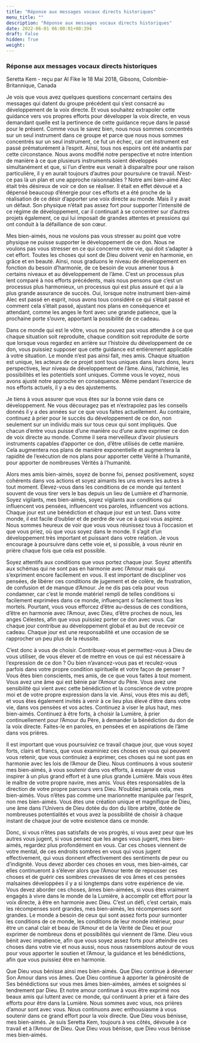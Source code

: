 ```yaml
---
title: "Réponse aux messages vocaux directs historiques"
menu_title: ""
description: "Réponse aux messages vocaux directs historiques"
date: 2022-06-01 06:00:01+00:394
draft: False
hidden: True
weight:
---
```

### Réponse aux messages vocaux directs historiques

Seretta Kem - reçu par Al Fike le 18 Mai 2018, Gibsons, Colombie-Britannique, Canada

Je vois que vous avez quelques questions concernant certains des messages qui datent du groupe précédent qui s’est consacré au développement de la voix directe. Et vous souhaitez extrapoler cette guidance vers vos propres efforts pour développer la voix directe, en vous demandant quelle est la pertinence de cette guidance reçue dans le passé pour le présent. Comme vous le savez bien, nous nous sommes concentrés sur un seul instrument dans ce groupe et parce que nous nous sommes concentrés sur un seul instrument, ce fut un échec, car cet instrument est passé prématurément à l’esprit. Ainsi, tous nos espoirs ont été anéantis par cette circonstance. Nous avons modifié notre perspective et notre intention de manière à ce que plusieurs instruments soient développés simultanément et que, si l’un d’entre eux venait à disparaître pour une raison particulière, il y en aurait toujours d’autres pour poursuivre ce travail. N’est-ce pas là un plan et une approche raisonnables ? Notre ami bien-aimé Alec était très désireux de voir ce don se réaliser. Il était en effet dévoué et a dépensé beaucoup d’énergie pour ces efforts et a été proche de la réalisation de ce désir d’apporter une voix directe au monde. Mais il y avait un défaut. Son physique n’était pas assez fort pour supporter l’intensité de ce régime de développement, car il continuait à se concentrer sur d’autres projets également, ce qui lui imposait de grandes attentes et pressions qui ont conduit à la défaillance de son cœur.

Mes bien-aimés, nous ne voulons pas vous stresser au point que votre physique ne puisse supporter le développement de ce don. Nous ne voulons pas vous stresser en ce qui concerne votre vie, qui doit s’adapter à cet effort. Toutes les choses qui sont de Dieu doivent venir en harmonie, en grâce et en beauté. Ainsi, nous graduons le niveau de développement en fonction du besoin d’harmonie, de ce besoin de vous amener tous à certains niveaux et au développement de l’âme. C’est un processus plus lent comparé à nos efforts précédents, mais nous pensons que c’est un processus plus harmonieux, un processus qui est plus assuré et qui a la plus grande assurance de succès. Oui, lorsque notre instrument bien-aimé Alec est passé en esprit, nous avons tous considéré ce qui s’était passé et comment cela s’était passé, ajustant nos plans en conséquence et attendant, comme les anges le font avec une grande patience, que la prochaine porte s’ouvre, apportant la possibilité de ce cadeau.

Dans ce monde qui est le vôtre, vous ne pouvez pas vous attendre à ce que chaque situation soit reproduite, chaque condition soit reproduite de sorte que lorsque vous regardez en arrière sur l’histoire du développement de ce don, vous puissiez supposer que cette guidance est entièrement applicable à votre situation. Le monde n’est pas ainsi fait, mes amis. Chaque situation est unique, les acteurs de ce projet sont tous uniques dans leurs dons, leurs perspectives, leur niveau de développement de l’âme. Ainsi, l’alchimie, les possibilités et les potentiels sont uniques. Comme vous le voyez, nous avons ajusté notre approche en conséquence. Même pendant l’exercice de nos efforts actuels, il y a eu des ajustements.

Je tiens à vous assurer que vous êtes sur la bonne voie dans ce développement. Ne vous découragez pas et n’extrapolez pas les conseils donnés il y a des années sur ce que vous faites actuellement. Au contraire, continuez à prier pour le succès du développement de ce don, non seulement sur un individu mais sur tous ceux qui sont impliqués. Que chacun d’entre vous puisse d’une manière ou d’une autre exprimer ce don de voix directe au monde. Comme il sera merveilleux d’avoir plusieurs instruments capables d’apporter ce don, d’être utilisés de cette manière. Cela augmentera nos plans de manière exponentielle et augmentera la rapidité de l’exécution de nos plans pour apporter cette Vérité à l’humanité, pour apporter de nombreuses Vérités à l’humanité.

Alors mes amis bien-aimés, soyez de bonne foi, pensez positivement, soyez cohérents dans vos actions et soyez aimants les uns envers les autres à tout moment. Élevez-vous dans les conditions de ce monde qui tentent souvent de vous tirer vers le bas depuis un lieu de Lumière et d’harmonie. Soyez vigilants, mes bien-aimés, soyez vigilants aux conditions qui influencent vos pensées, influencent vos paroles, influencent vos actions. Chaque jour est une bénédiction et chaque jour est un test. Dans votre monde, il est facile d’oublier et de perdre de vue ce à quoi vous aspirez. Nous sommes heureux de voir que vous vous réunissez tous à l’occasion et que vous priez, où que vous soyez dans le monde. Il s’agit d’un développement très important et puissant dans votre relation. Je vous encourage à poursuivre dans cette voie et, si possible, à vous réunir en prière chaque fois que cela est possible.

Soyez attentifs aux conditions que vous portez chaque jour. Soyez attentifs aux schémas qui ne sont pas en harmonie avec l’Amour mais qui s’expriment encore facilement en vous. Il est important de discipliner vos pensées, de libérer ces conditions de jugement et de colère, de frustration, de confusion et de manque d’Amour. Je ne dis pas cela pour vous condamner, car c’est le monde matériel rempli de telles conditions si facilement exprimées dans ce monde, influençant si facilement tous les mortels. Pourtant, vous vous efforcez d’être au-dessus de ces conditions, d’être en harmonie avec l’Amour, avec Dieu, d’être proches de nous, les anges Célestes, afin que vous puissiez porter ce don avec vous. Car chaque jour contribue au développement global et au but de recevoir ce cadeau. Chaque jour est une responsabilité et une occasion de se rapprocher un peu plus de la réussite.

C’est donc à vous de choisir. Contribuez-vous et permettez-vous à Dieu de vous utiliser, de vous élever et de mettre en vous ce qui est nécessaire à l’expression de ce don ? Ou bien n’avancez-vous pas et reculez-vous parfois dans votre propre condition spirituelle et votre façon de penser ? Vous êtes bien conscients, mes amis, de ce que vous faites à tout moment. Vous avez une âme qui est bénie par l’Amour du Père. Vous avez une sensibilité qui vient avec cette bénédiction et la conscience de votre propre moi et de votre propre expression dans la vie. Ainsi, vous êtes mis au défi, et vous êtes également invités à venir à ce lieu plus élevé d’être dans votre vie, dans vos pensées et vos actes. Continuez à viser le plus haut, mes bien-aimés. Continuez à être forts, à choisir la Lumière, à prier continuellement pour l’Amour du Père, à demander la bénédiction du don de la voix directe. Faites-le en paroles, en pensées et en aspirations de l’âme dans vos prières.

Il est important que vous poursuiviez ce travail chaque jour, que vous soyez forts, clairs et francs, que vous examiniez ces choses en vous qui peuvent vous retenir, que vous continuiez à exprimer, ces choses qui ne sont pas en harmonie avec les lois de l’Amour de Dieu. Nous continuons à vous soutenir mes bien-aimés, à vous soutenir dans vos efforts, à essayer de vous inspirer à un plus grand effort et à une plus grande Lumière. Mais vous êtes le maître de votre propre navire, mes amis. Vous êtes responsables de la direction de votre propre parcours vers Dieu. N’oubliez jamais cela, mes bien-aimés. Vous n’êtes pas comme une marionnette manipulée par l’esprit, non mes bien-aimés. Vous êtes une création unique et magnifique de Dieu, une âme dans l’Univers de Dieu dotée du don du libre arbitre, dotée de nombreuses potentialités et vous avez la possibilité de choisir à chaque instant de chaque jour de votre existence dans ce monde.

Donc, si vous n’êtes pas satisfaits de vos progrès, si vous avez peur que les autres vous jugent, si vous pensez que les anges vous jugent, mes bien-aimés, regardez plus profondément en vous. Car ces choses viennent de votre mental, de ces endroits sombres en vous qui vous jugent effectivement, qui vous donnent effectivement des sentiments de peur ou d’indignité. Vous devez aborder ces choses en vous, mes bien-aimés, car elles continueront à s’élever alors que l’Amour tente de repousser ces choses et de guérir ces sombres crevasses de vos âmes et ces pensées malsaines développées il y a si longtemps dans votre expérience de vie. Vous devez aborder ces choses, âmes bien-aimées, si vous êtes vraiment engagés à vivre dans le monde de la Lumière, à accomplir cet effort pour la voix directe, à être en harmonie avec Dieu. C’est un défi, c’est certain, mais les récompenses sont grandes, mes bien-aimés, les récompenses sont grandes. Le monde a besoin de ceux qui sont assez forts pour surmonter les conditions de ce monde, les conditions de leur monde intérieur, pour être un canal clair et beau de l’Amour et de la Vérité de Dieu et pour exprimer de nombreux dons et possibilités qui viennent de l’âme. Dieu vous bénit avec impatience, afin que vous soyez assez forts pour atteindre ces choses dans votre vie et nous aussi, nous nous rassemblons autour de vous pour vous apporter le soutien et l’Amour, la guidance et les bénédictions, afin que vous puissiez être en harmonie.

Que Dieu vous bénisse ainsi mes bien-aimés. Que Dieu continue à déverser Son Amour dans vos âmes. Que Dieu continue à apporter la générosité de Ses bénédictions sur vous mes âmes bien-aimées, aimées et soignées si tendrement par Dieu. Et notre amour continue à vous être exprimé nos beaux amis qui luttent avec ce monde, qui continuent à prier et à faire des efforts pour être dans la Lumière. Nous sommes avec vous, nos prières d’amour sont avec vous. Nous continuons avec enthousiasme à vous soutenir dans ce grand effort pour la voix directe. Que Dieu vous bénisse, mes bien-aimés. Je suis Seretta Kem, toujours à vos côtés, dévouée à ce travail et à l’Amour de Dieu. Que Dieu vous bénisse, que Dieu vous bénisse mes bien-aimés.



